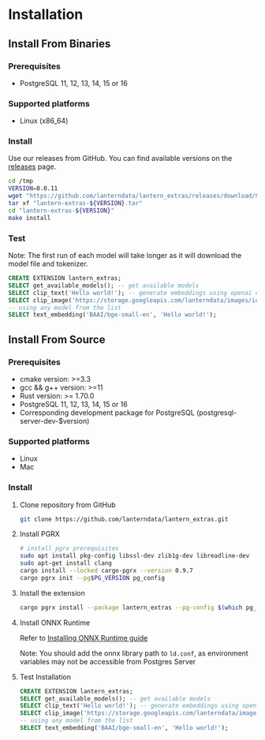# Installation

## Install From Binaries

### Prerequisites

- PostgreSQL 11, 12, 13, 14, 15 or 16

### Supported platforms

- Linux (x86_64)

### Install

Use our releases from GitHub. You can find available versions on the [releases](https://github.com/lanterndata/lantern/releases) page.

```bash
cd /tmp
VERSION=0.0.11
wget "https://github.com/lanterndata/lantern_extras/releases/download/${VERSION}/lantern-extras-${VERSION}.tar"
tar xf "lantern-extras-${VERSION}.tar"
cd "lantern-extras-${VERSION}"
make install
```

### Test

Note: The first run of each model will take longer as it will download the model file and tokenizer.

```sql
CREATE EXTENSION lantern_extras;
SELECT get_available_models(); -- get available models
SELECT clip_text('Hello world!'); -- generate embeddings using openai clip model (textual)
SELECT clip_image('https://storage.googleapis.com/lanterndata/images/icon100x100.png'); -- generate embeddings using openai clip model (visual)
-- using any model from the list
SELECT text_embedding('BAAI/bge-small-en', 'Hello world!');
```

## Install From Source

### Prerequisites

- cmake version: >=3.3
- gcc && g++ version: >=11
- Rust version: >= 1.70.0
- PostgreSQL 11, 12, 13, 14, 15 or 16
- Corresponding development package for PostgreSQL (postgresql-server-dev-$version)

### Supported platforms

- Linux
- Mac

### Install

1. Clone repository from GitHub

   ```bash
   git clone https://github.com/lanterndata/lantern_extras.git
   ```

2. Install PGRX

   ```bash
   # install pgrx prerequisites
   sudo apt install pkg-config libssl-dev zlib1g-dev libreadline-dev
   sudo apt-get install clang
   cargo install --locked cargo-pgrx --version 0.9.7
   cargo pgrx init --pg$PG_VERSION pg_config
   ```

3. Install the extension

   ```bash
   cargo pgrx install --package lantern_extras --pg-config $(which pg_config)
   ```

4. Install ONNX Runtime

   Refer to [Installing ONNX Runtime guide](/docs/lantern-cli/install#install-onnx-runtime)

   Note: You should add the onnx library path to `ld.conf`, as environment variables may not be accessible from Postgres Server

5. Test Installation
   ```sql
   CREATE EXTENSION lantern_extras;
   SELECT get_available_models(); -- get available models
   SELECT clip_text('Hello world!'); -- generate embeddings using openai clip model (textual)
   SELECT clip_image('https://storage.googleapis.com/lanterndata/images/icon100x100.png'); -- generate embeddings using openai clip model (visual)
   -- using any model from the list
   SELECT text_embedding('BAAI/bge-small-en', 'Hello world!');
   ```
